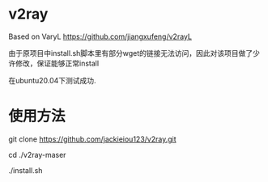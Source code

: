 # v2ray
Based on VaryL
https://github.com/jiangxufeng/v2rayL

由于原项目中install.sh脚本里有部分wget的链接无法访问，因此对该项目做了少许修改，保证能够正常install

在ubuntu20.04下测试成功.

#   使用方法
git clone https://github.com/jackieiou123/v2ray.git

cd ./v2ray-maser

./install.sh
